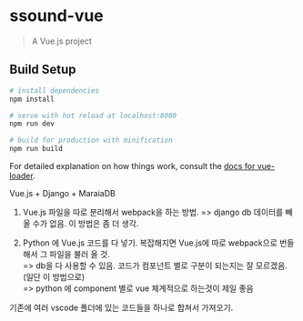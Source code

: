 # ssound-vue

> A Vue.js project

## Build Setup

``` bash
# install dependencies
npm install

# serve with hot reload at localhost:8080
npm run dev

# build for production with minification
npm run build
```

For detailed explanation on how things work, consult the [docs for vue-loader](http://vuejs.github.io/vue-loader).

Vue.js + Django + MaraiaDB 

1. Vue.js 파일을 따로 분리해서 webpack을 하는 방법. 
=> django db 데이터를 빼올 수가 없음.  이 방법은 좀 더 생각. 

2. Python 에 Vue.js 코드를 다 넣기.  복잡해지면 Vue.js에 따로 
webpack으로 번들해서 그 파일을 불러 올 것.  
=> db을 다 사용할 수 있음. 코드가 컴포넌트 별로 구분이 되는지는 잘 모르겠음. (일단 이 방법으로)  
=> python 에 component 별로 vue 체계적으로 하는것이 제일 좋음 


기존에 여러 vscode 폴더에 있는 코드들을 하나로 합쳐서 가져오기. 
